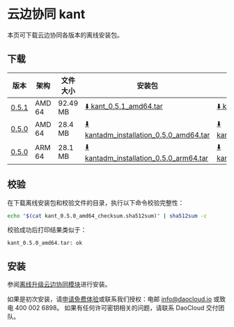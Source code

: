 # 云边协同 kant

本页可下载云边协同各版本的离线安装包。

## 下载

| 版本                                          | 架构     | 文件大小    | 安装包                                                                                                                                                     | 校验文件                                                                                                                                                                                  | 更新日期      |
|---------------------------------------------|--------|---------|---------------------------------------------------------------------------------------------------------------------------------------------------------|---------------------------------------------------------------------------------------------------------------------------------------------------------------------------------------|-----------|
| [0.5.1](../../kant/intro/release-notes.md) | AMD 64 | 92.49 MB | [:arrow_down: kant_0.5.1_amd64.tar](https://qiniu-download-public.daocloud.io/DaoCloud_Enterprise/kant_0.5.1_amd64.tar) | [:arrow_down: kant_0.5.1_amd64_checksum.sha512sum](https://qiniu-download-public.daocloud.io/DaoCloud_Enterprise/kant_0.5.1_amd64_checksum.sha512sum) | 2023-10-31 |
| [0.5.0](../../kant/intro/release-notes.md) | AMD 64 | 28.4 MB  | [:arrow_down: kantadm_installation_0.5.0_amd64.tar](https://qiniu-download-public.daocloud.io/DaoCloud_Enterprise/kantadm_installation_0.5.0_amd64.tar) | [:arrow_down: kantadm_installation_0.5.0_amd64_checksum.sha512sum](https://qiniu-download-public.daocloud.io/DaoCloud_Enterprise/kantadm_installation_0.5.0_amd64_checksum.sha512sum) | 2023-10-27 |
| [0.5.0](../../kant/intro/release-notes.md) | ARM 64 | 28.1 MB  | [:arrow_down: kantadm_installation_0.5.0_arm64.tar](https://qiniu-download-public.daocloud.io/DaoCloud_Enterprise/kantadm_installation_0.5.0_arm64.tar) | [:arrow_down: kantadm_installation_0.5.0_arm64_checksum.sha512sum](https://qiniu-download-public.daocloud.io/DaoCloud_Enterprise/kantadm_installation_0.5.0_arm64_checksum.sha512sum) | 2023-10-27 |


## 校验

在下载离线安装包和校验文件的目录，执行以下命令校验完整性：

```sh
echo "$(cat kant_0.5.0_amd64_checksum.sha512sum)" | sha512sum -c
```

校验成功后打印结果类似于：

```none
kant_0.5.0_amd64.tar: ok
```

## 安装

参阅[离线升级云边协同模块](../../kant/intro/offline-upgrade.md)进行安装。

如果是初次安装，请[申请免费体验](../../dce/license0.md)或联系我们授权：电邮 info@daocloud.io 或致电 400 002 6898。
如果有任何许可密钥相关的问题，请联系 DaoCloud 交付团队。
